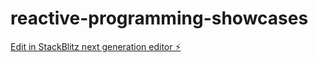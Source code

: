 # reactive-programming-showcases

[Edit in StackBlitz next generation editor ⚡️](https://stackblitz.com/~/github.com/LamLeIPS/reactive-programming-showcases)